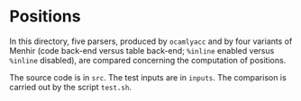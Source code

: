 # Positions

In this directory, five parsers, produced by `ocamlyacc` and by four variants
of Menhir (code back-end versus table back-end; `%inline` enabled versus
`%inline` disabled), are compared concerning the computation of positions.

The source code is in `src`. The test inputs are in `inputs`.
The comparison is carried out by the script `test.sh`.
